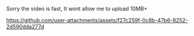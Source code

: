 Sorry the video is fast, It wont allow me to upload 10MB+

https://github.com/user-attachments/assets/f27c259f-0c8b-47b6-8252-2d590dda277d

